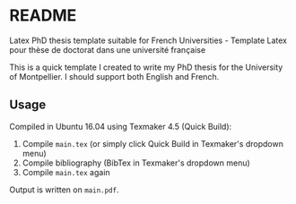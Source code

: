 # README
Latex PhD thesis template suitable for French Universities - Template Latex pour thèse de doctorat dans une université française

This is a quick template I created to write my PhD thesis for the University of Montpellier. I should support both English and French.

## Usage
Compiled in Ubuntu 16.04 using Texmaker 4.5 (Quick Build):

1. Compile `main.tex` (or simply click Quick Build in Texmaker's dropdown menu)
2. Compile bibliography (BibTex in Texmaker's dropdown menu)
3. Compile `main.tex` again

Output is written on `main.pdf`.


